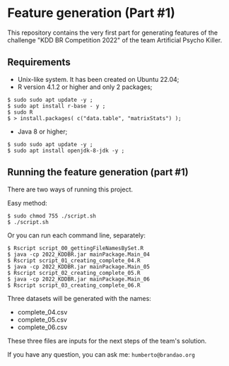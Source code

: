
# Feature generation (Part #1)

This repository contains the very first part for generating features of the 
challenge "KDD BR Competition 2022" of the team Artificial Psycho Killer.

## Requirements

* Unix-like system. It has been created on Ubuntu 22.04;
* R version 4.1.2 or higher and only 2 packages;

```
$ sudo sudo apt update -y ;
$ sudo apt install r-base - y ;
$ sudo R
$ > install.packages( c("data.table", "matrixStats") );

```

* Java 8 or higher;

```
$ sudo sudo apt update -y ;
$ sudo apt install openjdk-8-jdk -y ;

```

## Running the feature generation (part #1)

There are two ways of running this project.

Easy method:

```
$ sudo chmod 755 ./script.sh
$ ./script.sh

```

Or you can run each command line, separately:

```
$ Rscript script_00_gettingFileNamesBySet.R
$ java -cp 2022_KDDBR.jar mainPackage.Main_04
$ Rscript script_01_creating_complete_04.R
$ java -cp 2022_KDDBR.jar mainPackage.Main_05
$ Rscript script_02_creating_complete_05.R
$ java -cp 2022_KDDBR.jar mainPackage.Main_06
$ Rscript script_03_creating_complete_06.R

```

Three datasets will be generated with the names:
* complete_04.csv
* complete_05.csv
* complete_06.csv

These three files are inputs for the next steps of the team's solution.

If you have any question, you can ask me: `humberto@brandao.org`

